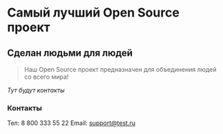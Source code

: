 # Самый лучший Open Source проект

## Сделан людьми для людей

> Наш Open Source проект предназначен для объединения людей со всего мира!

_Тут будут контакты_


### **Контакты**
Тел: 8 800 333 55 22
Email: support@test.ru
